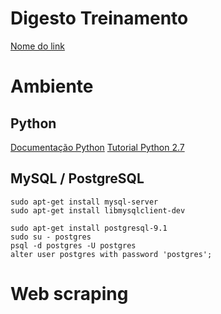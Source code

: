 # Digesto Treinamento

[Nome do link](link)

# Ambiente
## Python
[Documentação Python](https://docs.python.org/2.7/)
[Tutorial Python 2.7](https://docs.python.org/2.7/tutorial/index.html)

## MySQL / PostgreSQL

```
sudo apt-get install mysql-server
sudo apt-get install libmysqlclient-dev
```

```
sudo apt-get install postgresql-9.1
sudo su - postgres
psql -d postgres -U postgres
alter user postgres with password 'postgres';
```

# Web scraping

